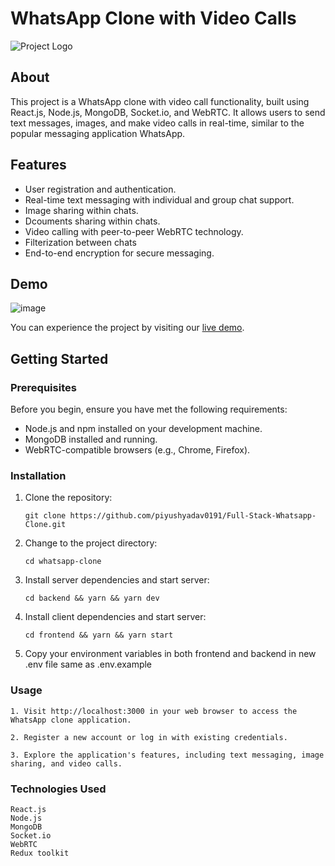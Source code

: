 # WhatsApp Clone with Video Calls

![Project Logo](https://play-lh.googleusercontent.com/bYtqbOcTYOlgc6gqZ2rwb8lptHuwlNE75zYJu6Bn076-hTmvd96HH-6v7S0YUAAJXoJN)

## About

This project is a WhatsApp clone with video call functionality, built using React.js, Node.js, MongoDB, Socket.io, and WebRTC. It allows users to send text messages, images, and make video calls in real-time, similar to the popular messaging application WhatsApp.

## Features

- User registration and authentication.
- Real-time text messaging with individual and group chat support.
- Image sharing within chats.
- Dcouments sharing within chats.
- Video calling with peer-to-peer WebRTC technology.
- Filterization between chats
- End-to-end encryption for secure messaging.

## Demo

![image](https://github.com/piyushyadav0191/Full-Stack-Whatsapp-Clone/assets/84402719/0dedda2e-6111-4c40-95a6-55ac67388629)

You can experience the project by visiting our [live demo](https://whatsapp-clone-frontend-liart.vercel.app/).

## Getting Started

### Prerequisites

Before you begin, ensure you have met the following requirements:

- Node.js and npm installed on your development machine.
- MongoDB installed and running.
- WebRTC-compatible browsers (e.g., Chrome, Firefox).

### Installation

1. Clone the repository:

   ```
   git clone https://github.com/piyushyadav0191/Full-Stack-Whatsapp-Clone.git
   ```
2. Change to the project directory:
   ```
   cd whatsapp-clone
    ```
3. Install server dependencies and start server:
   ```
   cd backend && yarn && yarn dev
   ```
4.  Install client dependencies and start server:
    ```
    cd frontend && yarn && yarn start
    ```
5. Copy your environment variables in both frontend and backend in new .env file same as .env.example
   
### Usage

    1. Visit http://localhost:3000 in your web browser to access the WhatsApp clone application.

    2. Register a new account or log in with existing credentials.

    3. Explore the application's features, including text messaging, image sharing, and video calls.


### Technologies Used

    React.js
    Node.js
    MongoDB
    Socket.io
    WebRTC
    Redux toolkit
